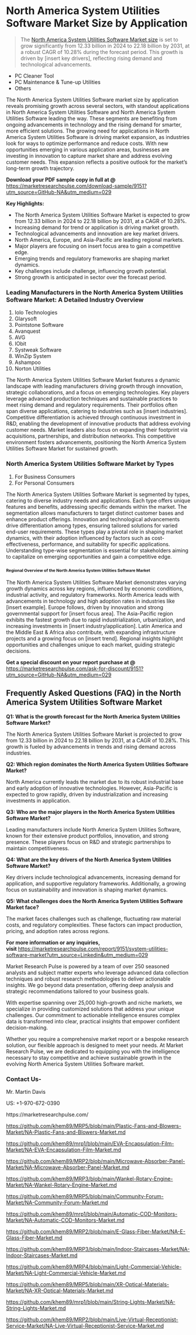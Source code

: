 <h1>North America System Utilities Software Market&nbsp;Size by Application</h1><blockquote><p>The <a href="https://marketresearchpulse.com/download-sample/9151?utm_source=GitHub-NA&amp;utm_medium=029">North America System Utilities Software Market size</a> is set to grow significantly from 12.33 billion in 2024 to 22.18 billion by 2031, at a robust CAGR of 10.28% during the forecast period. This growth is driven by [insert key drivers], reflecting rising demand and technological advancements.</p></blockquote><ul><li>PC Cleaner Tool<li> PC Maintenance & Tune-up Utilities<li> Others</li></ul><p>The North America System Utilities Software market size by application reveals promising growth across several sectors, with standout applications in North America System Utilities Software and North America System Utilities Software leading the way. These segments are benefiting from ongoing advancements in technology and the rising demand for smarter, more efficient solutions. The growing need for applications in North America System Utilities Software is driving market expansion, as industries look for ways to optimize performance and reduce costs. With new opportunities emerging in various application areas, businesses are investing in innovation to capture market share and address evolving customer needs. This expansion reflects a positive outlook for the market’s long-term growth trajectory.</p><p><strong>Download your PDF sample copy in full at @ </strong><a href="https://marketresearchpulse.com/download-sample/9151?utm_source=GitHub-NA&amp;utm_medium=029">https://marketresearchpulse.com/download-sample/9151?utm_source=GitHub-NA&amp;utm_medium=029</a></p><p><strong>Key Highlights: </strong></p><ul><li>The North America System Utilities Software Market is expected to grow from 12.33 billion in 2024 to 22.18 billion by 2031, at a CAGR of 10.28%.</li><li>Increasing demand for trend or application is driving market growth.</li><li>Technological advancements and innovation are key market drivers.</li><li>North America, Europe, and Asia-Pacific are leading regional markets.</li><li>Major players are focusing on insert focus area to gain a competitive edge.</li><li>Emerging trends and regulatory frameworks are shaping market dynamics.</li><li>Key challenges include challenge, influencing growth potential.</li><li>Strong growth is anticipated in sector over the forecast period.</li></ul><h3>Leading Manufacturers in the North America System Utilities Software Market: A Detailed Industry Overview</h3><ol><li>Iolo Technologies</li><li>Glarysoft</li><li>Pointstone Software</li><li>Avanquest</li><li>AVG</li><li>IObit</li><li>Systweak Software</li><li>WinZip System</li><li>Ashampoo</li><li>Norton Utilities</li></ol><div class="flex max-w-full flex-col flex-grow"><div class="min-h-8 text-message flex w-full flex-col items-end gap-2 whitespace-normal break-words [.text-message+&amp;]:mt-5" dir="auto" data-message-author-role="assistant" data-message-id="fd8432e4-4910-450d-b182-61b7bfb0a01f" data-message-model-slug="gpt-4o"><div class="flex w-full flex-col gap-1 empty:hidden first:pt-[3px]"><div class="markdown prose w-full break-words dark:prose-invert light"><p>The North America System Utilities Software Market features a dynamic landscape with leading manufacturers driving growth through innovation, strategic collaborations, and a focus on emerging technologies. Key players leverage advanced production techniques and sustainable practices to meet rising demand and regulatory requirements. Their portfolios often span diverse applications, catering to industries such as [insert industries]. Competitive differentiation is achieved through continuous investment in R&amp;D, enabling the development of innovative products that address evolving customer needs. Market leaders also focus on expanding their footprint via acquisitions, partnerships, and distribution networks. This competitive environment fosters advancements, positioning the North America System Utilities Software Market for sustained growth.</p></div></div></div></div><h3>North America System Utilities Software Market by Types</h3><ol><li>For Business Consumers<li> For Personal Consumers</li></ol><div class="flex max-w-full flex-col flex-grow"><div class="min-h-8 text-message flex w-full flex-col items-end gap-2 whitespace-normal break-words [.text-message+&amp;]:mt-5" dir="auto" data-message-author-role="assistant" data-message-id="084470be-0bb7-4664-bddf-5156b4f41249" data-message-model-slug="gpt-4o-mini"><div class="flex w-full flex-col gap-1 empty:hidden first:pt-[3px]"><div class="markdown prose w-full break-words dark:prose-invert light"><p>The North America System Utilities Software Market is segmented by types, catering to diverse industry needs and applications. Each type offers unique features and benefits, addressing specific demands within the market. The segmentation allows manufacturers to target distinct customer bases and enhance product offerings. Innovation and technological advancements drive differentiation among types, ensuring tailored solutions for varied end-user requirements. These types play a pivotal role in shaping market dynamics, with their adoption influenced by factors such as cost-effectiveness, performance, and suitability for specific applications. Understanding type-wise segmentation is essential for stakeholders aiming to capitalize on emerging opportunities and gain a competitive edge.</p></div></div></div></div><h3><span style="font-size: 11px;">Regional Overview of the North America System Utilities Software Market</span></h3><div class="flex max-w-full flex-col flex-grow"><div class="min-h-8 text-message flex w-full flex-col items-end gap-2 whitespace-normal break-words [.text-message+&amp;]:mt-5" dir="auto" data-message-author-role="assistant" data-message-id="e9038762-ce64-4e30-91c9-9bd413514231" data-message-model-slug="gpt-4o-mini"><div class="flex w-full flex-col gap-1 empty:hidden first:pt-[3px]"><div class="markdown prose w-full break-words dark:prose-invert light"><p>The North America System Utilities Software Market demonstrates varying growth dynamics across key regions, influenced by economic conditions, industrial activity, and regulatory frameworks. North America leads with advancements in technology and high adoption rates in industries like [insert example]. Europe follows, driven by innovation and strong governmental support for [insert focus area]. The Asia-Pacific region exhibits the fastest growth due to rapid industrialization, urbanization, and increasing investments in [insert industry/application]. Latin America and the Middle East &amp; Africa also contribute, with expanding infrastructure projects and a growing focus on [insert trend]. Regional insights highlight opportunities and challenges unique to each market, guiding strategic decisions.</p></div></div></div></div><p><strong>Get a special discount on your report purchase at @ </strong><a href="https://marketresearchpulse.com/ask-for-discount/9151?utm_source=GitHub-NA&amp;utm_medium=029">https://marketresearchpulse.com/ask-for-discount/9151?utm_source=GitHub-NA&amp;utm_medium=029</a></p><h2>Frequently Asked Questions (FAQ) in the North America System Utilities Software Market</h2><p><strong>Q1: What is the growth forecast for the North America System Utilities Software Market?</strong></p><p>The North America System Utilities Software Market is projected to grow from 12.33 billion in 2024 to 22.18 billion by 2031, at a CAGR of 10.28%. This growth is fueled by advancements in trends and rising demand across industries.</p><p><strong>Q2: Which region dominates the North America System Utilities Software Market?</strong></p><p>North America currently leads the market due to its robust industrial base and early adoption of innovative technologies. However, Asia-Pacific is expected to grow rapidly, driven by industrialization and increasing investments in application.</p><p><strong>Q3: Who are the major players in the North America System Utilities Software Market?</strong></p><p>Leading manufacturers include North America System Utilities Software, known for their extensive product portfolios, innovation, and strong presence. These players focus on R&amp;D and strategic partnerships to maintain competitiveness.</p><p><strong>Q4: What are the key drivers of the North America System Utilities Software Market?</strong></p><p>Key drivers include technological advancements, increasing demand for application, and supportive regulatory frameworks. Additionally, a growing focus on sustainability and innovation is shaping market dynamics.</p><p><strong>Q5: What challenges does the North America System Utilities Software Market face?</strong></p><p>The market faces challenges such as challenge, fluctuating raw material costs, and regulatory complexities. These factors can impact production, pricing, and adoption rates across regions.</p><p><strong>For more information or any inquiries, visit&nbsp;</strong><a href="https://marketresearchpulse.com/report/9151/system-utilities-software-market?utm_source=Linkedin&utm_medium=029">https://marketresearchpulse.com/report/9151/system-utilities-software-market?utm_source=Linkedin&utm_medium=029</a></p><p>Market Research Pulse is powered by a team of over 250 seasoned analysts and subject matter experts who leverage advanced data collection techniques and robust research methodologies to deliver actionable insights. We go beyond data presentation, offering deep analysis and strategic recommendations tailored to your business goals.</p><p>With expertise spanning over 25,000 high-growth and niche markets, we specialize in providing customized solutions that address your unique challenges. Our commitment to actionable intelligence ensures complex data is transformed into clear, practical insights that empower confident decision-making.</p><p>Whether you require a comprehensive market report or a bespoke research solution, our flexible approach is designed to meet your needs. At Market Research Pulse, we are dedicated to equipping you with the intelligence necessary to stay competitive and achieve sustainable growth in the evolving North America System Utilities Software market.</p><h3><strong>Contact Us-</strong></h3><p>Mr. Martin Davis</p><p>US: +1-970-672-0390</p><p>https://marketresearchpulse.com/</p><p><a href="https://github.com/khem89/MRP5/blob/main/Plastic-Fans-and-Blowers-Market/NA-Plastic-Fans-and-Blowers-Market.md">https://github.com/khem89/MRP5/blob/main/Plastic-Fans-and-Blowers-Market/NA-Plastic-Fans-and-Blowers-Market.md</a></p><p><a href="https://github.com/khem89/mrp1/blob/main/EVA-Encapsulation-Film-Market/NA-EVA-Encapsulation-Film-Market.md">https://github.com/khem89/mrp1/blob/main/EVA-Encapsulation-Film-Market/NA-EVA-Encapsulation-Film-Market.md</a></p><p><a href="https://github.com/khem89/MRP2/blob/main/Microwave-Absorber-Panel-Market/NA-Microwave-Absorber-Panel-Market.md">https://github.com/khem89/MRP2/blob/main/Microwave-Absorber-Panel-Market/NA-Microwave-Absorber-Panel-Market.md</a></p><p><a href="https://github.com/khem89/MRP3/blob/main/Wankel-Rotary-Engine-Market/NA-Wankel-Rotary-Engine-Market.md">https://github.com/khem89/MRP3/blob/main/Wankel-Rotary-Engine-Market/NA-Wankel-Rotary-Engine-Market.md</a></p><p><a href="https://github.com/khem89/MRP5/blob/main/Community-Forum-Market/NA-Community-Forum-Market.md">https://github.com/khem89/MRP5/blob/main/Community-Forum-Market/NA-Community-Forum-Market.md</a></p><p><a href="https://github.com/khem89/mrp1/blob/main/Automatic-COD-Monitors-Market/NA-Automatic-COD-Monitors-Market.md">https://github.com/khem89/mrp1/blob/main/Automatic-COD-Monitors-Market/NA-Automatic-COD-Monitors-Market.md</a></p><p><a href="https://github.com/khem89/MRP2/blob/main/E-Glass-Fiber-Market/NA-E-Glass-Fiber-Market.md">https://github.com/khem89/MRP2/blob/main/E-Glass-Fiber-Market/NA-E-Glass-Fiber-Market.md</a></p><p><a href="https://github.com/khem89/MRP3/blob/main/Indoor-Staircases-Market/NA-Indoor-Staircases-Market.md">https://github.com/khem89/MRP3/blob/main/Indoor-Staircases-Market/NA-Indoor-Staircases-Market.md</a></p><p><a href="https://github.com/khem89/MRP4/blob/main/Light-Commercial-Vehicle-Market/NA-Light-Commercial-Vehicle-Market.md">https://github.com/khem89/MRP4/blob/main/Light-Commercial-Vehicle-Market/NA-Light-Commercial-Vehicle-Market.md</a></p><p><a href="https://github.com/khem89/MRP5/blob/main/XR-Optical-Materials-Market/NA-XR-Optical-Materials-Market.md">https://github.com/khem89/MRP5/blob/main/XR-Optical-Materials-Market/NA-XR-Optical-Materials-Market.md</a></p><p><a href="https://github.com/khem89/mrp1/blob/main/String-Lights-Market/NA-String-Lights-Market.md">https://github.com/khem89/mrp1/blob/main/String-Lights-Market/NA-String-Lights-Market.md</a></p><p><a href="https://github.com/khem89/MRP2/blob/main/Live-Virtual-Receptionist-Service-Market/NA-Live-Virtual-Receptionist-Service-Market.md">https://github.com/khem89/MRP2/blob/main/Live-Virtual-Receptionist-Service-Market/NA-Live-Virtual-Receptionist-Service-Market.md</a></p>
